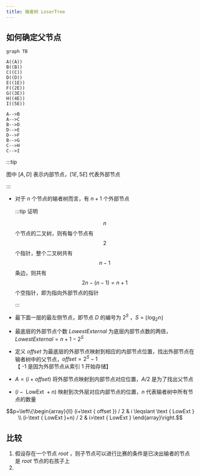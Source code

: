 ```yaml
---
title: 输者树 LoserTree
---
```


## 如何确定父节点

```mermaid
graph TB

A((A))
B((B))
C((C))
D((D))
E((1E))
F((2E))
G((3E))
H((4E))
I((5E))

A-->B
A-->C
B-->D
D-->E
D-->F
B-->G
C-->H
C-->I
```

:::tip

图中 $[A,D]$ 表示内部节点，$[1E,5E]$ 代表外部节点

:::

- 对于 $n$ 个节点的输者树而言，有 $n+1$ 个外部节点

  :::tip 证明

  $$n$$个节点的二叉树，则有每个节点有 $$2$$ 个指针，整个二叉树共有 $$n-1$$ 条边，则共有 $$2n-(n-1) = n+1$$ 个空指针，即为指向外部节点的指针

  :::

- 最下面一层的最左侧节点，即节点 $D$ 的编号为 $2^S$ ，$S=\lfloor\log_2{n}\rfloor$

- 最底层的外部节点个数  $LowestExternal$  为底层内部节点数的两倍，$LowestExternal=n+1-2^S$

- 定义 $offset$ 为最底层的外部节点映射到相应的内部节点位置，找出外部节点在输者树中的父节点，$offset=2^S-1$ 【 -1 是因为外部节点从索引 1 开始存储】 

- $A=(i+offset)$ 将外部节点映射到内部节点对应位置，$A/2$ 是为了找出父节点

- $(i-\text { LowExt }+n)$  映射到次外层对应内部节点的位置，$n$ 代表输者树中所有节点的数量

  

$$p=\left\{\begin{array}{ll} (i+\text { offset }) / 2 & i \leqslant \text { LowExt } \\ (i-\text { LowExt }+n) / 2 & i>\text { LowExt } \end{array}\right.$$



## 比较

1. 假设存在一个节点  $root$  ，则子节点可以进行比赛的条件是已决出输者的节点是  $root$  节点的右孩子上
2. 
